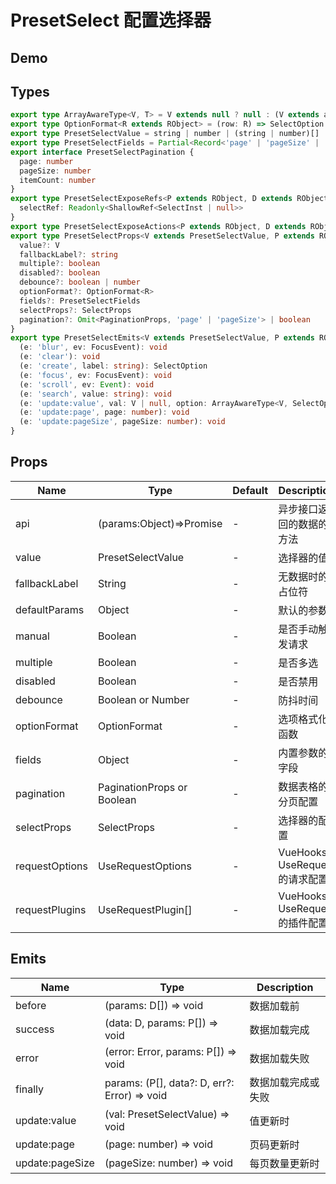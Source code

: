 # PresetSelect 配置选择器

## Demo

<demo vue="./demos/preset-select.vue" title="PresetSelect" />

## Types

```ts
export type ArrayAwareType<V, T> = V extends null ? null : (V extends any[] ? T[] : T) | null
export type OptionFormat<R extends RObject> = (row: R) => SelectOption | SelectGroupOption | false | undefined | null
export type PresetSelectValue = string | number | (string | number)[] | null
export type PresetSelectFields = Partial<Record<'page' | 'pageSize' | 'search' | 'list' | 'count' | 'rowKey' | 'label' | 'value' | 'children', string>>
export interface PresetSelectPagination {
  page: number
  pageSize: number
  itemCount: number
}
export type PresetSelectExposeRefs<P extends RObject, D extends RObject, R extends RObject> = DataTablePlusExposeRefsBase<P, D, R> & {
  selectRef: Readonly<ShallowRef<SelectInst | null>>
}
export type PresetSelectExposeActions<P extends RObject, D extends RObject> = DataTablePlusExposeActions<P, D>
export type PresetSelectProps<V extends PresetSelectValue, P extends RObject, D extends RObject, R extends RObject> = RemoteRequestProps<P, D> & {
  value?: V
  fallbackLabel?: string
  multiple?: boolean
  disabled?: boolean
  debounce?: boolean | number
  optionFormat?: OptionFormat<R>
  fields?: PresetSelectFields
  selectProps?: SelectProps
  pagination?: Omit<PaginationProps, 'page' | 'pageSize'> | boolean
}
export type PresetSelectEmits<V extends PresetSelectValue, P extends RObject, D extends RObject, R extends RObject> = RemoteRequestEmits<P, D> & {
  (e: 'blur', ev: FocusEvent): void
  (e: 'clear'): void
  (e: 'create', label: string): SelectOption
  (e: 'focus', ev: FocusEvent): void
  (e: 'scroll', ev: Event): void
  (e: 'search', value: string): void
  (e: 'update:value', val: V | null, option: ArrayAwareType<V, SelectOption>, raw: ArrayAwareType<V, R>): void
  (e: 'update:page', page: number): void
  (e: 'update:pageSize', pageSize: number): void
}
```

## Props

| Name           | Type                       | Default | Description                    |
| -------------- | -------------------------- | ------- | ------------------------------ |
| api            | (params:Object)=>Promise   | -       | 异步接口返回的数据的方法       |
| value          | PresetSelectValue          | -       | 选择器的值                     |
| fallbackLabel  | String                     | -       | 无数据时的占位符               |
| defaultParams  | Object                     | -       | 默认的参数                     |
| manual         | Boolean                    | -       | 是否手动触发请求               |
| multiple       | Boolean                    | -       | 是否多选                       |
| disabled       | Boolean                    | -       | 是否禁用                       |
| debounce       | Boolean or Number          | -       | 防抖时间                       |
| optionFormat   | OptionFormat               | -       | 选项格式化函数                 |
| fields         | Object                     | -       | 内置参数的字段                 |
| pagination     | PaginationProps or Boolean | -       | 数据表格的分页配置             |
| selectProps    | SelectProps                | -       | 选择器的配置                   |
| requestOptions | UseRequestOptions          | -       | VueHooks UseRequest 的请求配置 |
| requestPlugins | UseRequestPlugin[]         | -       | VueHooks UseRequest 的插件配置 |

## Emits

| Name            | Type                                         | Description        |
| --------------- | -------------------------------------------- | ------------------ |
| before          | (params: D[]) => void                        | 数据加载前         |
| success         | (data: D, params: P[]) => void               | 数据加载完成       |
| error           | (error: Error, params: P[]) => void          | 数据加载失败       |
| finally         | params: (P[], data?: D, err?: Error) => void | 数据加载完成或失败 |
| update:value    | (val: PresetSelectValue) => void             | 值更新时           |
| update:page     | (page: number) => void                       | 页码更新时         |
| update:pageSize | (pageSize: number) => void                   | 每页数量更新时     |
